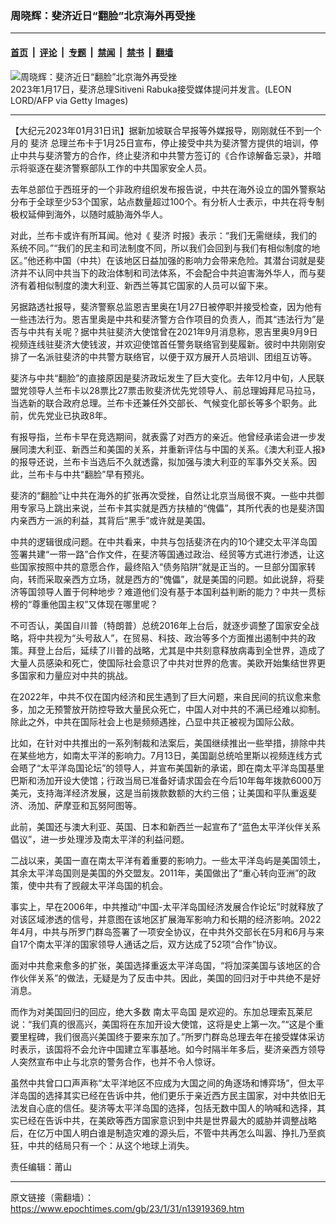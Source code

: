 ### 周晓辉：斐济近日“翻脸”北京海外再受挫

---

#### [首页](../../../..?n13919369) &nbsp;|&nbsp; [评论](../../../../../epoch-comment?n13919369) &nbsp;|&nbsp; [专题](../../../../../epoch-special?n13919369) &nbsp;|&nbsp; [禁闻](../../../../../epoch-news?n13919369) &nbsp;|&nbsp; [禁书](../../../../../books?n13919369) &nbsp;|&nbsp; [翻墙](https://github.com/gfw-breaker/nogfw/blob/master/README.md?n13919369)


<div><img alt="周晓辉：斐济近日“翻脸”北京海外再受挫" class="attachment-djy_600_400 size-djy_600_400 wp-post-image" src="https://i.epochtimes.com/assets/uploads/2023/01/id13916334-GettyImages-1246292740-600x400.jpg"/>
<div class="caption">
 2023年1月17日，斐济总理Sitiveni Rabuka接受媒体提问并发言。(LEON LORD/AFP via Getty Images)
</div></div><hr/><div class="post_content" id="artbody" itemprop="articleBody">
 <!-- article content begin -->
 <p>
  【大纪元2023年01月31日讯】据新加坡联合早报等外媒报导，刚刚就任不到一个月的
  <ok href="https://www.epochtimes.com/gb/tag/%E6%96%90%E6%B5%8E.html">
   斐济
  </ok>
  总理兰布卡于1月25日宣布，停止接受中共为斐济警方提供的培训，停止中共与斐济警方的合作，终止斐济和中共警方签订的《合作谅解备忘录》，并暗示将驱逐在斐济警察部队工作的中共国家安全人员。
 </p>
 <p>
  去年总部位于西班牙的一个非政府组织发布报告说，中共在海外设立的国外警察站分布于全球至少53个国家，站点数量超过100个。有分析人士表示，中共在将专制极权延伸到海外，以随时威胁海外华人。
 </p>
 <p>
  对此，兰布卡或许有所耳闻。他对《
  <ok href="https://www.epochtimes.com/gb/tag/%E6%96%90%E6%B5%8E.html">
   斐济
  </ok>
  时报》表示：“我们无需继续，我们的系统不同。”“我们的民主和司法制度不同，所以我们会回到与我们有相似制度的地区。”他还称中国（中共）在该地区日益加强的影响力会带来危险。其潜台词就是斐济并不认同中共当下的政治体制和司法体系，不会配合中共迫害海外华人，而与斐济有着相似制度的澳大利亚、新西兰等其它国家的人员可以留下来。
 </p>
 <p>
  另据路透社报导，斐济警察总监恩吉里奥在1月27日被停职并接受检查，因为他有一些违法行为。恩吉里奥是中共和斐济警方合作项目的负责人，而其“违法行为”是否与中共有关呢？据中共驻斐济大使馆曾在2021年9月消息称，恩吉里奥9月9日视频连线驻斐济大使钱波，并欢迎使馆首任警务联络官到斐履新。彼时中共刚刚安排了一名派驻斐济的中共警方联络官，以便于双方展开人员培训、团组互访等。
 </p>
 <p>
  斐济与中共“翻脸”的直接原因是斐济政坛发生了巨大变化。去年12月中旬，人民联盟党领导人兰布卡以28票比27票击败斐济优先党领导人、前总理姆拜尼马拉马，当选新的联合政府总理。兰布卡还兼任外交部长、气候变化部长等多个职务。此前，优先党业已执政8年。
 </p>
 <p>
  有报导指，兰布卡早在竞选期间，就表露了对西方的亲近。他曾经承诺会进一步发展同澳大利亚、新西兰和美国的关系，并重新评估与中国的关系。《澳大利亚人报》的报导还说，兰布卡当选后不久就透露，拟加强与澳大利亚的军事外交关系。因此，兰布卡与中共“翻脸”早有预兆。
 </p>
 <p>
  斐济的“翻脸”让中共在海外的扩张再次受挫，自然让北京当局很不爽。一些中共御用专家马上跳出来说，兰布卡其实就是西方扶植的“傀儡”，其所代表的也是斐济国内亲西方一派的利益，其背后“黑手”或许就是美国。
 </p>
 <p>
  中共的逻辑很成问题。在中共看来，中共与包括斐济在内的10个建交太平洋岛国签署共建“一带一路”合作文件，在斐济等国通过政治、经贸等方式进行渗透，让这些国家按照中共的意愿合作，最终陷入“债务陷阱”就是正当的。一旦部分国家转向，转而采取亲西方立场，就是西方的“傀儡”，就是美国的问题。如此说辞，将斐济等国领导人置于何种地步？难道他们没有基于本国利益判断的能力？中共一贯标榜的“尊重他国主权”又体现在哪里呢？
 </p>
 <p>
  不可否认，美国自川普（特朗普）总统2016年上台后，就逐步调整了国家安全战略，将中共视为“头号敌人”，在贸易、科技、政治等多个方面推出遏制中共的政策。拜登上台后，延续了川普的战略，尤其是中共刻意释放病毒到全世界，造成了大量人员感染和死亡，使国际社会意识了中共对世界的危害。美欧开始集结世界更多国家和力量应对中共的挑战。
 </p>
 <p>
  在2022年，中共不仅在国内经济和民生遇到了巨大问题，来自民间的抗议愈来愈多，加之无预警放开防控导致大量民众死亡，中国人对中共的不满已经难以抑制。除此之外，中共在国际社会上也是频频遇挫，凸显中共正被视为国际公敌。
 </p>
 <p>
  比如，在针对中共推出的一系列制裁和法案后，美国继续推出一些举措，排除中共在某些地方，如南太平洋的影响力。7月13日，美国副总统哈里斯以视频连线方式会晤了“太平洋岛国论坛”的领导人，并宣布美国新的承诺，即在南太平洋岛国基里巴斯和汤加开设大使馆；行政当局已准备好请求国会在今后10年每年拨款6000万美元，支持海洋经济发展，这是当前拨款数额的大约三倍；让美国和平队重返斐济、汤加、萨摩亚和瓦努阿图等。
 </p>
 <p>
  此前，美国还与澳大利亚、英国、日本和新西兰一起宣布了“蓝色太平洋伙伴关系倡议”，进一步处理涉及南太平洋的利益问题。
 </p>
 <p>
  二战以来，美国一直在南太平洋有着重要的影响力。一些太平洋岛屿是美国领土，其余太平洋岛国则是美国的外交盟友。2011年，美国做出了“重心转向亚洲”的政策，使中共有了觊觎太平洋岛国的机会。
 </p>
 <p>
  事实上，早在2006年，中共推动“中国-太平洋岛国经济发展合作论坛”时就释放了对该区域渗透的信号，并意图在该地区扩展海军影响力和长期的经济影响。2022年4月，中共与所罗门群岛签署了一项安全协议，在中共外交部长在5月和6月与来自17个南太平洋的国家领导人通话之后，双方达成了52项“合作”协议。
 </p>
 <p>
  面对中共愈来愈多的扩张，美国选择重返太平洋岛国，“将加深美国与该地区的合作伙伴关系”的做法，无疑是为了反击中共。因此，美国的回归对于中共绝不是好消息。
 </p>
 <p>
  而作为对美国回归的回应，绝大多数
  <ok href="https://www.epochtimes.com/gb/tag/%E5%8D%97%E5%A4%AA%E5%B9%B3%E5%B2%9B%E5%9B%BD.html">
   南太平岛国
  </ok>
  是欢迎的。东加总理索瓦莱尼说：“我们真的很高兴，美国将在东加开设大使馆，这将是史上第一次。”“这是个重要里程碑，我们很高兴美国终于要来东加了。”所罗门群岛总理去年在接受媒体采访时表示，该国将不会允许中国建立军事基地。如今时隔半年多后，斐济亲西方领导人突然宣布中止与北京的警务合作，也并不令人惊讶。
 </p>
 <p>
  虽然中共曾口口声声称“太平洋地区不应成为大国之间的角逐场和博弈场”，但太平洋岛国的选择其实已经在告诉中共，他们更乐于亲近西方民主国家，对中共依旧无法发自心底的信任。斐济等太平洋岛国的选择，包括无数中国人的呐喊和选择，其实已经在告诉中共，在美欧等西方国家意识到中共是世界最大的威胁并调整战略后，在亿万中国人明白谁是制造灾难的源头后，不管中共再怎么叫嚣、挣扎乃至疯狂，中共的结局只有一个：从这个地球上消失。
 </p>
 <p>
  责任编辑：莆山
 </p>
 <!-- article content end -->
 <div id="below_article_ad">
 </div>
</div>


---

原文链接（需翻墙）：https://www.epochtimes.com/gb/23/1/31/n13919369.htm